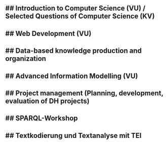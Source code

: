 ## ##  **Introduction to Computer Science** (VU)  / **Selected Questions of Computer Science** (KV)

## ## **Web Development**  (VU)            

## ## **Data-based knowledge production and  organization**         

## ## **Advanced Information Modelling**  (VU)

## ## **Project management (Planning, development, evaluation of DH projects)** 

## ## **SPARQL-Workshop**

## ## **Textkodierung und Textanalyse mit TEI**